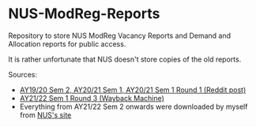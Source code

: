 # NUS-ModReg-Reports
Repository to store NUS ModReg Vacancy Reports and Demand and Allocation reports for public access.

It is rather unfortunate that NUS doesn't store copies of the old reports.

Sources:
- [AY19/20 Sem 2, AY20/21 Sem 1, AY20/21 Sem 1 Round 1 (Reddit post)](https://www.reddit.com/r/nus/comments/ko79fv/modreg_historical_vacancy_reports/)
- [AY21/22 Sem 1 Round 3 (Wayback Machine)](https://web.archive.org/web/20210810023022/https://www.nus.edu.sg/ModReg/docs/DemandAllocationRptUG.pdf)
- Everything from AY21/22 Sem 2 onwards were downloaded by myself from [NUS's site](https://www.nus.edu.sg/ModReg/resources.html)
